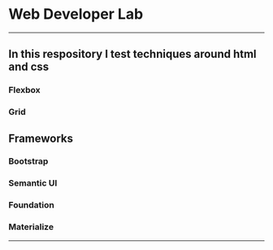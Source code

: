 # Web Developer Lab

---

## In this respository I test techniques around html and css


### Flexbox
### Grid

## Frameworks
### Bootstrap
### Semantic UI
### Foundation
### Materialize
---


